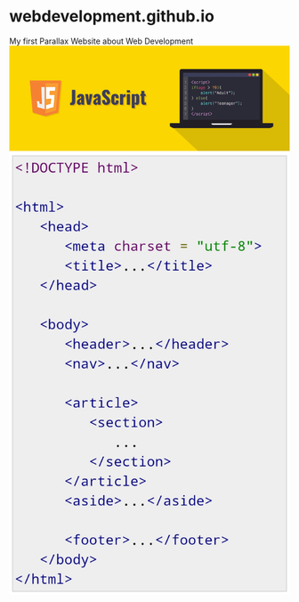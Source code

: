 # webdevelopment.github.io
My first Parallax Website about Web Development 
<img src="JS.png">
<img src="Syntax.jpg">
